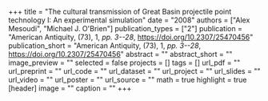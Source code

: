 +++
title = "The cultural transmission of Great Basin projectile point technology I: An experimental simulation"
date = "2008"
authors = ["Alex Mesoudi", "Michael J. O'Brien"]
publication_types = ["2"]
publication = "American Antiquity, (73), 1, _pp. 3--28_, https://doi.org/10.2307/25470456"
publication_short = "American Antiquity, (73), 1, _pp. 3--28_, https://doi.org/10.2307/25470456"
abstract = ""
abstract_short = ""
image_preview = ""
selected = false
projects = []
tags = []
url_pdf = ""
url_preprint = ""
url_code = ""
url_dataset = ""
url_project = ""
url_slides = ""
url_video = ""
url_poster = ""
url_source = ""
math = true
highlight = true
[header]
image = ""
caption = ""
+++
